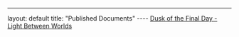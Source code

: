 ---
layout: default
title: "Published Documents"
---- [Dusk of the Final Day - Light Between Worlds](Dusk-of-the-Final-Day---Light-Between-Worlds)

